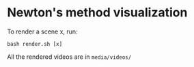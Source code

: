# Newton's method visualization

To render a scene x, run:
```
bash render.sh [x]
```

All the rendered videos are in `media/videos/`